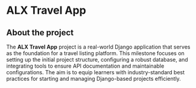 # ALX Travel App

## About the project

The **ALX Travel App** project is a real-world Django application that serves as
the foundation for a travel listing platform. This milestone focuses on setting
up the initial project structure, configuring a robust database, and integrating
tools to ensure API documentation and maintainable configurations. The aim is to
equip learners with industry-standard best practices for starting and managing
Django-based projects efficiently.
